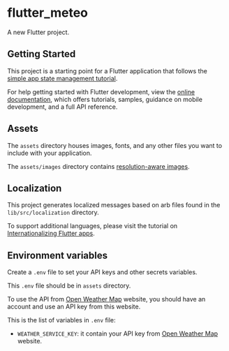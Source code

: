 # flutter_meteo

A new Flutter project.

## Getting Started

This project is a starting point for a Flutter application that follows the
[simple app state management
tutorial](https://flutter.dev/to/state-management-sample).

For help getting started with Flutter development, view the
[online documentation](https://docs.flutter.dev), which offers tutorials,
samples, guidance on mobile development, and a full API reference.

## Assets

The `assets` directory houses images, fonts, and any other files you want to
include with your application.

The `assets/images` directory contains [resolution-aware
images](https://flutter.dev/to/resolution-aware-images).

## Localization

This project generates localized messages based on arb files found in
the `lib/src/localization` directory.

To support additional languages, please visit the tutorial on
[Internationalizing Flutter apps](https://flutter.dev/to/internationalization).

## Environment variables

Create a `.env` file to set your API keys and other secrets variables.

This `.env` file should be in `assets` directory.

To use the API from [Open Weather Map](https://openweathermap.org/) website, you should have
an account and use an API key from this website.

This is the list of variables in `.env` file:
- `WEATHER_SERVICE_KEY`: it contain your API key from [Open Weather Map](https://openweathermap.org/)
website.
